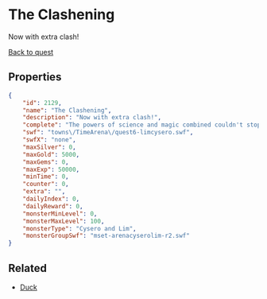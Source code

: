 # The Clashening

Now with extra clash!

[Back to quest](../quests.md)

## Properties

```json
{
    "id": 2129,
    "name": "The Clashening",
    "description": "Now with extra clash!",
    "complete": "The powers of science and magic combined couldn't stop you!",
    "swf": "towns\/TimeArena\/quest6-limcysero.swf",
    "swfX": "none",
    "maxSilver": 0,
    "maxGold": 5000,
    "maxGems": 0,
    "maxExp": 50000,
    "minTime": 0,
    "counter": 0,
    "extra": "",
    "dailyIndex": 0,
    "dailyReward": 0,
    "monsterMinLevel": 0,
    "monsterMaxLevel": 100,
    "monsterType": "Cysero and Lim",
    "monsterGroupSwf": "mset-arenacyserolim-r2.swf"
}
```

## Related

- [Duck](../items/21894-duck.md)


